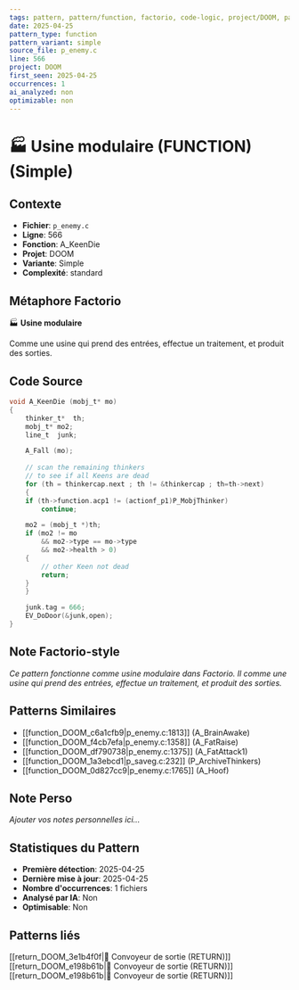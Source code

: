 ```yaml
---
tags: pattern, pattern/function, factorio, code-logic, project/DOOM, pattern/variant/simple
date: 2025-04-25
pattern_type: function
pattern_variant: simple
source_file: p_enemy.c
line: 566
project: DOOM
first_seen: 2025-04-25
occurrences: 1
ai_analyzed: non
optimizable: non
---
```


# 🏭 Usine modulaire (FUNCTION) (Simple)

## Contexte
- **Fichier**: `p_enemy.c`
- **Ligne**: 566
- **Fonction**: A_KeenDie
- **Projet**: DOOM
- **Variante**: Simple
- **Complexité**: standard

## Métaphore Factorio
🏭 **Usine modulaire**

Comme une usine qui prend des entrées, effectue un traitement, et produit des sorties.

## Code Source
```c
void A_KeenDie (mobj_t* mo)
{
    thinker_t*	th;
    mobj_t*	mo2;
    line_t	junk;

    A_Fall (mo);
    
    // scan the remaining thinkers
    // to see if all Keens are dead
    for (th = thinkercap.next ; th != &thinkercap ; th=th->next)
    {
	if (th->function.acp1 != (actionf_p1)P_MobjThinker)
	    continue;

	mo2 = (mobj_t *)th;
	if (mo2 != mo
	    && mo2->type == mo->type
	    && mo2->health > 0)
	{
	    // other Keen not dead
	    return;		
	}
    }

    junk.tag = 666;
    EV_DoDoor(&junk,open);
}
```

## Note Factorio-style
*Ce pattern fonctionne comme usine modulaire dans Factorio. Il comme une usine qui prend des entrées, effectue un traitement, et produit des sorties.*

## Patterns Similaires
- [[function_DOOM_c6a1cfb9|p_enemy.c:1813]] (A_BrainAwake)
- [[function_DOOM_f4cb7efa|p_enemy.c:1358]] (A_FatRaise)
- [[function_DOOM_df790738|p_enemy.c:1375]] (A_FatAttack1)
- [[function_DOOM_1a3ebcd1|p_saveg.c:232]] (P_ArchiveThinkers)
- [[function_DOOM_0d827cc9|p_enemy.c:1765]] (A_Hoof)

## Note Perso
*Ajouter vos notes personnelles ici...*

## Statistiques du Pattern
- **Première détection**: 2025-04-25
- **Dernière mise à jour**: 2025-04-25
- **Nombre d'occurrences**: 1 fichiers
- **Analysé par IA**: Non
- **Optimisable**: Non

## Patterns liés
[[return_DOOM_3e1b4f0f|🚚 Convoyeur de sortie (RETURN)]]
[[return_DOOM_e198b61b|🚚 Convoyeur de sortie (RETURN)]]
[[return_DOOM_e198b61b|🚚 Convoyeur de sortie (RETURN)]]
